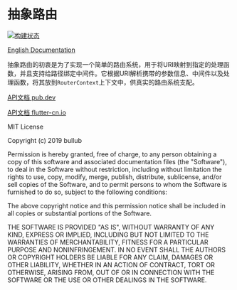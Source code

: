# 抽象路由

[![构建状态](https://travis-ci.org/dart-router/abstract-router.svg?branch=master)](https://travis-ci.org/dart-router/abstract-router)

[English Documentation](./README.md)

抽象路由的初衷是为了实现一个简单的路由系统，用于将URI映射到指定的处理函数，并且支持给路径绑定中间件。它根据URI解析携带的参数信息、中间件以及处理函数，将其放到`RouterContext`上下文中，供真实的路由系统支配。

[API文档 pub.dev](https://pub.dev/documentation/abstract_router/latest/abstract-router/abstract-router-library.html)

[API文档 flutter-cn.io](https://pub.flutter-io.cn/documentation/abstract_router/latest/abstract-router/abstract-router-library.html)

MIT License

Copyright (c) 2019 bullub

Permission is hereby granted, free of charge, to any person obtaining a copy
of this software and associated documentation files (the "Software"), to deal
in the Software without restriction, including without limitation the rights
to use, copy, modify, merge, publish, distribute, sublicense, and/or sell
copies of the Software, and to permit persons to whom the Software is
furnished to do so, subject to the following conditions:

The above copyright notice and this permission notice shall be included in all
copies or substantial portions of the Software.

THE SOFTWARE IS PROVIDED "AS IS", WITHOUT WARRANTY OF ANY KIND, EXPRESS OR
IMPLIED, INCLUDING BUT NOT LIMITED TO THE WARRANTIES OF MERCHANTABILITY,
FITNESS FOR A PARTICULAR PURPOSE AND NONINFRINGEMENT. IN NO EVENT SHALL THE
AUTHORS OR COPYRIGHT HOLDERS BE LIABLE FOR ANY CLAIM, DAMAGES OR OTHER
LIABILITY, WHETHER IN AN ACTION OF CONTRACT, TORT OR OTHERWISE, ARISING FROM,
OUT OF OR IN CONNECTION WITH THE SOFTWARE OR THE USE OR OTHER DEALINGS IN THE
SOFTWARE.
